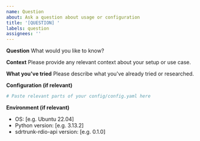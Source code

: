 ```yaml
---
name: Question
about: Ask a question about usage or configuration
title: '[QUESTION] '
labels: question
assignees: ''
---
```


**Question**
What would you like to know?

**Context**
Please provide any relevant context about your setup or use case.

**What you've tried**
Please describe what you've already tried or researched.

**Configuration (if relevant)**
```yaml
# Paste relevant parts of your config/config.yaml here
```

**Environment (if relevant)**
- OS: [e.g. Ubuntu 22.04]
- Python version: [e.g. 3.13.2]
- sdrtrunk-rdio-api version: [e.g. 0.1.0]